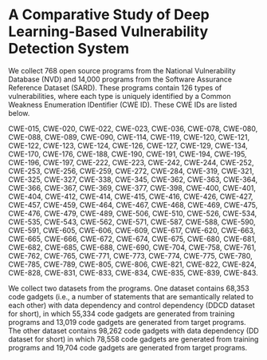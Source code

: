 # A Comparative Study of Deep Learning-Based Vulnerability Detection System

We collect 768 open source programs from the National Vulnerability Database (NVD) and 14,000 programs from the Software Assurance Reference Dataset (SARD). These programs contain 126 types of vulnerabilities, where each type is uniquely identified by a Common Weakness Enumeration IDentifier (CWE ID). These CWE IDs are listed below.

CWE-015, CWE-020, CWE-022, CWE-023, CWE-036, CWE-078, CWE-080, CWE-088, CWE-089, CWE-090, CWE-114, CWE-119, CWE-120, CWE-121, CWE-122, CWE-123, CWE-124, CWE-126, CWE-127, CWE-129, CWE-134, CWE-170, CWE-176, CWE-188, CWE-190, CWE-191, CWE-194, CWE-195, CWE-196, CWE-197, CWE-222, CWE-223, CWE-242, CWE-244, CWE-252, CWE-253, CWE-256, CWE-259, CWE-272, CWE-284, CWE-319, CWE-321, CWE-325, CWE-327, CWE-338, CWE-345, CWE-362, CWE-363, CWE-364, CWE-366, CWE-367, CWE-369, CWE-377, CWE-398, CWE-400, CWE-401, CWE-404, CWE-412, CWE-414, CWE-415, CWE-416, CWE-426, CWE-427, CWE-457, CWE-459, CWE-464, CWE-467, CWE-468, CWE-469, CWE-475, CWE-476, CWE-479, CWE-489, CWE-506, CWE-510, CWE-526, CWE-534, CWE-535, CWE-543, CWE-562, CWE-571, CWE-587, CWE-588, CWE-590, CWE-591, CWE-605, CWE-606, CWE-609, CWE-617, CWE-620, CWE-663, CWE-665, CWE-666, CWE-672, CWE-674, CWE-675, CWE-680, CWE-681, CWE-682, CWE-685, CWE-688, CWE-690, CWE-704, CWE-758, CWE-761, CWE-762, CWE-765, CWE-771, CWE-773, CWE-774, CWE-775, CWE-780, CWE-785, CWE-789, CWE-805, CWE-806, CWE-821, CWE-822, CWE-824, CWE-828, CWE-831, CWE-833, CWE-834, CWE-835, CWE-839, CWE-843.

We collect two datasets from the programs. One dataset contains 68,353 code gadgets (i.e., a number of statements that are semantically related to each other) with data dependency and control dependency (DDCD dataset for short), in which 55,334 code gadgets are generated from training programs and 13,019 code gadgets are generated from target programs. The other dataset contains 98,262 code gadgets with data dependency (DD dataset for short) in which 78,558 code gadgets are generated from training programs and 19,704 code gadgets are generated from target programs.


